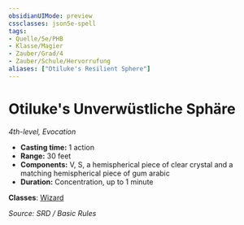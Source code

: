 ```yaml
---
obsidianUIMode: preview
cssclasses: json5e-spell
tags:
- Quelle/5e/PHB
- Klasse/Magier
- Zauber/Grad/4
- Zauber/Schule/Hervorrufung
aliases: ["Otiluke's Resilient Sphere"]
---
```

# Otiluke's Unverwüstliche Sphäre
*4th-level, Evocation*  

- **Casting time:** 1 action
- **Range:** 30 feet
- **Components:** V, S, a hemispherical piece of clear crystal and a matching hemispherical piece of gum arabic
- **Duration:** Concentration, up to 1 minute



**Classes**: [Wizard](../Charakteroptionen/Klassen/Magier.md)

*Source: SRD / Basic Rules*